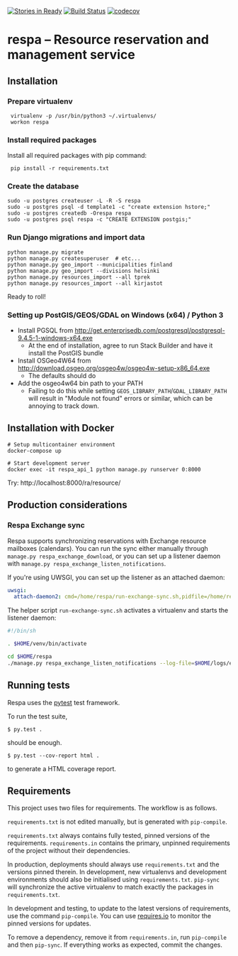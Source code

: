 [![Stories in Ready](https://badge.waffle.io/City-of-Helsinki/respa.png?label=ready&title=Ready)](https://waffle.io/City-of-Helsinki/respa)
[![Build Status](https://api.travis-ci.org/City-of-Helsinki/respa.svg?branch=master)](https://travis-ci.org/City-of-Helsinki/respa)
[![codecov](https://codecov.io/gh/City-of-Helsinki/respa/branch/master/graph/badge.svg)](https://codecov.io/gh/City-of-Helsinki/respa)

respa – Resource reservation and management service
===================

Installation
------------

### Prepare virtualenv

     virtualenv -p /usr/bin/python3 ~/.virtualenvs/
     workon respa

### Install required packages

Install all required packages with pip command:

     pip install -r requirements.txt

### Create the database

```shell
sudo -u postgres createuser -L -R -S respa
sudo -u postgres psql -d template1 -c "create extension hstore;"
sudo -u postgres createdb -Orespa respa
sudo -u postgres psql respa -c "CREATE EXTENSION postgis;"
```

### Run Django migrations and import data

```shell
python manage.py migrate
python manage.py createsuperuser  # etc...
python manage.py geo_import --municipalities finland
python manage.py geo_import --divisions helsinki
python manage.py resources_import --all tprek
python manage.py resources_import --all kirjastot
```

Ready to roll!

### Setting up PostGIS/GEOS/GDAL on Windows (x64) / Python 3

* Install PGSQL from http://get.enterprisedb.com/postgresql/postgresql-9.4.5-1-windows-x64.exe
  * At the end of installation, agree to run Stack Builder and have it install the PostGIS bundle
* Install OSGeo4W64 from http://download.osgeo.org/osgeo4w/osgeo4w-setup-x86_64.exe
  * The defaults should do
* Add the osgeo4w64 bin path to your PATH
  * Failing to do this while setting `GEOS_LIBRARY_PATH`/`GDAL_LIBRARY_PATH` will result in
    "Module not found" errors or similar, which can be annoying to track down.

Installation with Docker
------------------------

```shell
# Setup multicontainer environment
docker-compose up

# Start development server
docker exec -it respa_api_1 python manage.py runserver 0:8000
```

Try: http://localhost:8000/ra/resource/

Production considerations
-------------------------

### Respa Exchange sync

Respa supports synchronizing reservations with Exchange resource mailboxes (calendars). You can run the sync either manually through `manage.py respa_exchange_download`, or you can set up a listener daemon with `manage.py respa_exchange_listen_notifications`.

If you're using UWSGI, you can set up the listener as an attached daemon:

```yaml
uwsgi:
  attach-daemon2: cmd=/home/respa/run-exchange-sync.sh,pidfile=/home/respa/exchange_sync.pid,reloadsignal=15,touch=/home/respa/service_state/touch_to_reload
```

The helper script `run-exchange-sync.sh` activates a virtualenv and starts the listener daemon:

```bash
#!/bin/sh

. $HOME/venv/bin/activate

cd $HOME/respa
./manage.py respa_exchange_listen_notifications --log-file=$HOME/logs/exchange_sync.log --pid-file=$HOME/exchange_sync.pid --daemonize
```

Running tests
-------------

Respa uses the [pytest](http://pytest.org/latest/) test framework.

To run the test suite,

```shell
$ py.test .
```

should be enough.

```shell
$ py.test --cov-report html .
```

to generate a HTML coverage report.


Requirements
------------

This project uses two files for requirements. The workflow is as follows.

`requirements.txt` is not edited manually, but is generated
with `pip-compile`.

`requirements.txt` always contains fully tested, pinned versions
of the requirements. `requirements.in` contains the primary, unpinned
requirements of the project without their dependencies.

In production, deployments should always use `requirements.txt`
and the versions pinned therein. In development, new virtualenvs
and development environments should also be initialised using
`requirements.txt`. `pip-sync` will synchronize the active
virtualenv to match exactly the packages in `requirements.txt`.

In development and testing, to update to the latest versions
of requirements, use the command `pip-compile`. You can
use [requires.io](https://requires.io) to monitor the
pinned versions for updates.

To remove a dependency, remove it from `requirements.in`,
run `pip-compile` and then `pip-sync`. If everything works
as expected, commit the changes.
